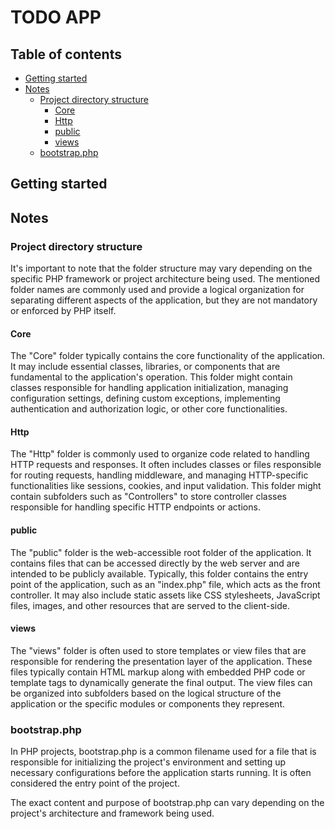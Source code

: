 # TODO APP

## Table of contents

- [Getting started](#getting-started)
- [Notes](#notes)
    - [Project directory structure](#project-directory-structure)
        - [Core](#core)
        - [Http](#http)
        - [public](#public)
        - [views](#views)
    - [bootstrap.php](#bootstrap.php)

## Getting started

## Notes

### Project directory structure

It's important to note that the folder structure may vary depending on the specific PHP framework or project architecture being used. The mentioned folder names are commonly used and provide a logical organization for separating different aspects of the application, but they are not mandatory or enforced by PHP itself.

#### Core

The "Core" folder typically contains the core functionality of the application. It may include essential classes, libraries, or components that are fundamental to the application's operation. This folder might contain classes responsible for handling application initialization, managing configuration settings, defining custom exceptions, implementing authentication and authorization logic, or other core functionalities.

#### Http

The "Http" folder is commonly used to organize code related to handling HTTP requests and responses. It often includes classes or files responsible for routing requests, handling middleware, and managing HTTP-specific functionalities like sessions, cookies, and input validation. This folder might contain subfolders such as "Controllers" to store controller classes responsible for handling specific HTTP endpoints or actions.

#### public

The "public" folder is the web-accessible root folder of the application. It contains files that can be accessed directly by the web server and are intended to be publicly available. Typically, this folder contains the entry point of the application, such as an "index.php" file, which acts as the front controller. It may also include static assets like CSS stylesheets, JavaScript files, images, and other resources that are served to the client-side.

#### views

The "views" folder is often used to store templates or view files that are responsible for rendering the presentation layer of the application. These files typically contain HTML markup along with embedded PHP code or template tags to dynamically generate the final output. The view files can be organized into subfolders based on the logical structure of the application or the specific modules or components they represent.

### bootstrap.php

In PHP projects, bootstrap.php is a common filename used for a file that is responsible for initializing the project's environment and setting up necessary configurations before the application starts running. It is often considered the entry point of the project.

The exact content and purpose of bootstrap.php can vary depending on the project's architecture and framework being used.
